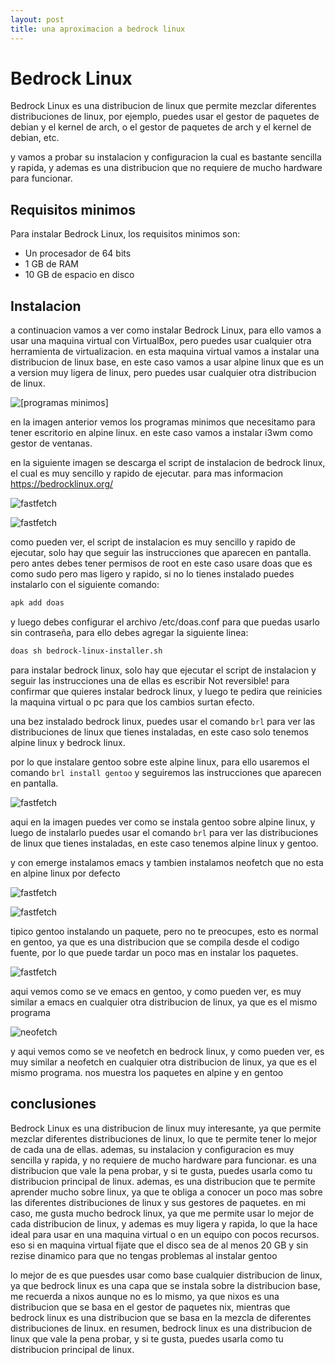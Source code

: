 ```yaml
---
layout: post
title: una aproximacion a bedrock linux
---
```


# Bedrock Linux

Bedrock Linux es una distribucion de linux que permite mezclar diferentes distribuciones de linux, por ejemplo, puedes usar el gestor de paquetes de debian y el kernel de arch, o el gestor de paquetes de arch y el kernel de debian, etc.

y vamos a probar su instalacion y configuracion la cual es bastante sencilla y rapida, y ademas es una distribucion que no requiere de mucho hardware para funcionar.

## Requisitos minimos

Para instalar Bedrock Linux, los requisitos minimos son:
- Un procesador de 64 bits
- 1 GB de RAM
- 10 GB de espacio en disco

## Instalacion

a continuacion vamos a ver como instalar Bedrock Linux, para ello vamos a usar una maquina virtual con VirtualBox, pero puedes usar cualquier otra herramienta de virtualizacion.
en esta maquina virtual vamos a instalar una distribucion de linux base, en este caso vamos a usar alpine linux que es un a version muy ligera de linux, pero puedes usar cualquier otra distribucion de linux.


![[programas minimos]](../images/brl/1.png)

en la imagen anterior vemos los programas minimos que necesitamo para tener escritorio en alpine linux.
en este caso vamos a instalar i3wm como gestor de ventanas.

en la siguiente imagen se descarga el script de instalacion de bedrock linux, el cual es muy sencillo y rapido de ejecutar.
para mas informacion https://bedrocklinux.org/



![fastfetch](../images/brl/d.png)

![fastfetch](../images/brl/a.png)

como pueden ver, el script de instalacion es muy sencillo y rapido de ejecutar, solo hay que seguir las instrucciones que aparecen en pantalla.
pero antes debes tener permisos de root en este caso usare doas que es como sudo pero mas ligero y rapido, si no lo tienes instalado puedes instalarlo con el siguiente comando:

```bash
apk add doas
```

y luego debes configurar el archivo /etc/doas.conf para que puedas usarlo sin contraseña, para ello debes agregar la siguiente linea:

```bash
doas sh bedrock-linux-installer.sh
```

para instalar bedrock linux, solo hay que ejecutar el script de instalacion y seguir las instrucciones una de ellas es
escribir Not reversible! para confirmar que quieres instalar bedrock linux, y luego te pedira que reinicies la maquina virtual o pc para que los cambios surtan efecto.

una bez instalado bedrock linux, puedes usar el comando `brl` para ver las distribuciones de linux que tienes instaladas, en este caso solo tenemos alpine linux y bedrock linux.

por lo que instalare gentoo sobre este alpine linux, para ello usaremos el comando `brl install gentoo` y seguiremos las instrucciones que aparecen en pantalla.


![fastfetch](../images/brl/b.png)

 aqui en la imagen puedes ver como se instala gentoo sobre alpine linux, y luego de instalarlo puedes usar el comando `brl` para ver las distribuciones de linux que tienes instaladas, en este caso tenemos alpine linux y gentoo.

 y con emerge instalamos emacs y tambien instalamos neofetch que no esta en alpine linux por defecto

![fastfetch](../images/brl/c.png)


![fastfetch](../images/brl/h.png)

tipico gentoo instalando un paquete, pero no te preocupes, esto es normal en gentoo, ya que es una distribucion que se compila desde el codigo fuente, por lo que puede tardar un poco mas en instalar los paquetes.


![fastfetch](../images/brl/emacs.png)

aqui vemos como se ve emacs en gentoo, y como pueden ver, es muy similar a emacs en cualquier otra distribucion de linux, ya que es el mismo programa

![neofetch](../images/brl/neo.png)

y aqui vemos como se ve neofetch en bedrock linux, y como pueden ver, es muy similar a neofetch en cualquier otra distribucion de linux, ya que es el mismo programa.
nos muestra los paquetes en alpine y en gentoo 


## conclusiones

Bedrock Linux es una distribucion de linux muy interesante, ya que permite mezclar diferentes distribuciones de linux, lo que te permite tener lo mejor de cada una de ellas.
ademas, su instalacion y configuracion es muy sencilla y rapida, y no requiere de mucho hardware para funcionar.
es una distribucion que vale la pena probar, y si te gusta, puedes usarla como tu distribucion principal de linux.
ademas, es una distribucion que te permite aprender mucho sobre linux, ya que te obliga a conocer un poco mas sobre las diferentes distribuciones de linux y sus gestores de paquetes.
en mi caso, me gusta mucho bedrock linux, ya que me permite usar lo mejor de cada distribucion de linux, y ademas es muy ligera y rapida, lo que la hace ideal para usar en una maquina virtual o en un equipo con pocos recursos.
eso si en maquina virtual fijate que el disco sea de al menos 20 GB y sin rezise dinamico para que no tengas problemas al instalar gentoo

lo mejor de es que puesdes usar como base cualquier distribucion de linux, ya que bedrock linux es una capa que se instala sobre la distribucion base, me recuerda a nixos aunque no es lo mismo, ya que nixos es una distribucion que se basa en el gestor de paquetes nix, mientras que bedrock linux es una distribucion que se basa en la mezcla de diferentes distribuciones de linux.
en resumen, bedrock linux es una distribucion de linux que vale la pena probar, y si te gusta, puedes usarla como tu distribucion principal de linux.